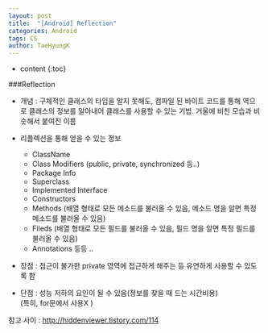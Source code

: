 ```yaml
---
layout: post
title:  "[Android] Reflection"
categories: Android
tags: CS
author: TaeHyungK
---
```


* content
{:toc}

###Reflection

 - 개념 : 구체적인 클래스의 타입을 알지 못해도, 컴파일 된 바이트 코드를 통해 역으로 클래스의 정보를 알아내어 클래스를 사용할 수 있는 기법.
        거울에 비친 모습과 비슷해서 붙여진 이름
 - 리플렉션을 통해 얻을 수 있는 정보
   - ClassName
   -  Class Modifiers (public, private, synchronized 등..)
   -  Package Info
   -  Superclass
   -  Implemented Interface
   -  Constructors
   -  Methods (배열 형태로 모든 메소드를 불러올 수 있음, 메소드 명을 알면 특정 메소드를 불러올 수 있음)
   -  Fileds (배열 형태로 모든 필드를 불러올 수 있음, 필드 명을 알면 특정 필드를 불러올 수 있음)
   -  Annotations 등등 ..
       
- 장점 : 접근이 불가한 private 영역에 접근하게 해주는 등 유연하게 사용할 수 있도록 함

- 단점 : 성능 저하의 요인이 될 수 있음(정보를 찾을 때 드는 시간비용) <br>(특히, for문에서 사용X )


참고 사이 : http://hiddenviewer.tistory.com/114